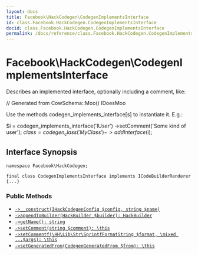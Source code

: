 ```yaml
---
layout: docs
title: Facebook\HackCodegen\CodegenImplementsInterface
id: class.Facebook.HackCodegen.CodegenImplementsInterface
docid: class.Facebook.HackCodegen.CodegenImplementsInterface
permalink: /docs/reference/class.Facebook.HackCodegen.CodegenImplementsInterface.md
---
```

# Facebook\\HackCodegen\\CodegenImplementsInterface




Describes an implemented interface, optionally including a comment, like:




// Generated from CowSchema::Moo()
IDoesMoo




Use the methods codegen_implements_interface[s] to instantiate it. E.g.:




$i = codegen_implements_interface('IUser')
->setComment('Some kind of user');
$class = codegen_class('MyClass')
->addInterface($i);




## Interface Synopsis




``` Hack
namespace Facebook\HackCodegen;

final class CodegenImplementsInterface implements ICodeBuilderRenderer {...}
```




### Public Methods




* [` ->__construct(IHackCodegenConfig $config, string $name) `](<class.Facebook.HackCodegen.CodegenImplementsInterface.__construct.md>)
* [` ->appendToBuilder(HackBuilder $builder): HackBuilder `](<class.Facebook.HackCodegen.CodegenImplementsInterface.appendToBuilder.md>)
* [` ->getName(): string `](<class.Facebook.HackCodegen.CodegenImplementsInterface.getName.md>)
* [` ->setComment(string $comment): \this `](<class.Facebook.HackCodegen.CodegenImplementsInterface.setComment.md>)
* [` ->setCommentf(\HH\Lib\Str\SprintfFormatString $format, \mixed ...$args): \this `](<class.Facebook.HackCodegen.CodegenImplementsInterface.setCommentf.md>)
* [` ->setGeneratedFrom(CodegenGeneratedFrom $from): \this `](<class.Facebook.HackCodegen.CodegenImplementsInterface.setGeneratedFrom.md>)
